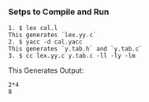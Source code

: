 ### Setps to Compile and Run

```
1. $ lex cal.l
This generates `lex.yy.c`
2. $ yacc -d cal.yacc
This generates `y.tab.h` and `y.tab.c`
3. $ cc lex.yy.c y.tab.c -ll -ly -lm
```

This Generates Output:

```
2*4
8

```
